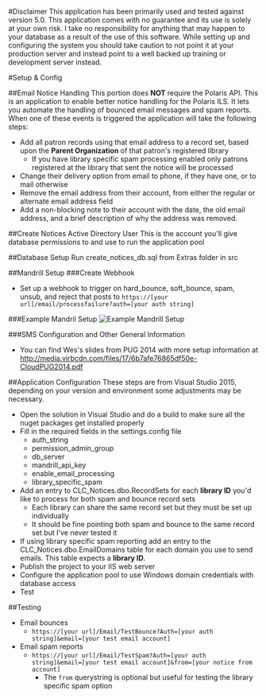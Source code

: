 #Disclaimer
This application has been primarily used and tested against version 5.0. This application comes with no guarantee and its use is solely at your own risk. I take no responsibility for anything that may happen to your database as a result of the use of this software. While setting up and configuring the system you should take caution to not point it at your production server and instead point to a well backed up training or development server instead.

#Setup & Config

##Email Notice Handling
This portion does **NOT** require the Polaris API. This is an application to enable better notice handling for the Polaris ILS. It lets you automate the handling of bounced email messages and spam reports. When one of these events is triggered the application will take the following steps:

* Add all patron records using that email address to a record set, based upon the **Parent Organization** of that patron's registered library
  * If you have library specific spam processing enabled only patrons registered at the library that sent the notice will be processed
* Change their delivery option from email to phone, if they have one, or to mail otherwise
* Remove the email address from their account, from either the regular or alternate email address field
* Add a non-blocking note to their account with the date, the old email address, and a brief description of why the address was removed.

##Create Notices Active Directory User
This is the account you'll give database permissions to and use to run the application pool

##Database Setup
Run create_notices_db.sql from Extras folder in src

##Mandrill Setup
###Create Webhook
* Set up a webhook to trigger on hard_bounce, soft_bounce, spam, unsub, and reject that posts to `https://[your url]/email/processfailure?auth=[your auth string]`

###Example Mandril Setup
![Example Mandrill Setup](http://media.virbcdn.com/files/87/cdb3b170746c80cc-webhook_setup.png "Example Mandrill Setup")

###SMS Configuration and Other General Information
* You can find Wes's slides from PUG 2014 with more setup information at http://media.virbcdn.com/files/17/6b7afe76865df50e-CloudPUG2014.pdf

##Application Configuration
These steps are from Visual Studio 2015, depending on your version and environment some adjustments may be necessary.
* Open the solution in Visual Studio and do a build to make sure all the nuget packages get installed properly
* Fill in the required fields in the settings.config file
  * auth_string
  * permission_admin_group
  * db_server
  * mandrill_api_key
  * enable_email_processing
  * library_specific_spam
* Add an entry to CLC_Notices.dbo.RecordSets for each **library ID** you'd like to process for both spam and bounce record sets
  *  Each library can share the same record set but they must be set up individually
  *  It should be fine pointing both spam and bounce to the same record set but I've never tested it
* If using library specific spam reporting add an entry to the CLC_Notices.dbo.EmailDomains table for each domain you use to send emails. This table expects a **library ID**. 
* Publish the project to your IIS web server
* Configure the application pool to use Windows domain credentials with database access
* Test

##Testing
* Email bounces
  * `https://[your url]/Email/TestBounce?Auth=[your auth string]&email=[your test email account]`
* Email spam reports
  * `https://[your url]/Email/TestSpam?Auth=[your auth string]&email=[your test email account]&from=[your notice from account]`
    * The `from` querystring is optional but useful for testing the library specific spam option
